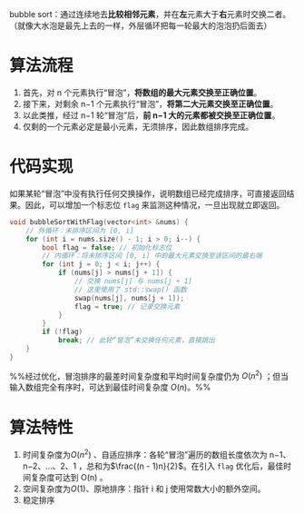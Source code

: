 bubble sort：通过连续地去**比较相邻元素**，并在**左**元素大于**右**元素时交换二者。（就像大水泡是最先上去的一样，外层循环把每一轮最大的泡泡扔后面去）

# 算法流程
1. 首先，对 n 个元素执行“冒泡”，**将数组的最大元素交换至正确位置**。
2. 接下来，对剩余 n−1 个元素执行“冒泡”，**将第二大元素交换至正确位置**。
3. 以此类推，经过 n−1 轮“冒泡”后，**前 n−1 大的元素都被交换至正确位置**。
4. 仅剩的一个元素必定是最小元素，无须排序，因此数组排序完成。

# 代码实现
如果某轮“冒泡”中没有执行任何交换操作，说明数组已经完成排序，可直接返回结果。因此，可以增加一个标志位 `flag` 来监测这种情况，一旦出现就立即返回。
```cpp
void bubbleSortWithFlag(vector<int> &nums) {
    // 外循环：未排序区间为 [0, i]
    for (int i = nums.size() - 1; i > 0; i--) {
        bool flag = false; // 初始化标志位
        // 内循环：将未排序区间 [0, i] 中的最大元素交换至该区间的最右端
        for (int j = 0; j < i; j++) {
            if (nums[j] > nums[j + 1]) {
                // 交换 nums[j] 与 nums[j + 1]
                // 这里使用了 std::swap() 函数
                swap(nums[j], nums[j + 1]);
                flag = true; // 记录交换元素
            }
        }
        if (!flag)
            break; // 此轮“冒泡”未交换任何元素，直接跳出
    }
}
```

%%经过优化，冒泡排序的最差时间复杂度和平均时间复杂度仍为 $O(n^2)$ ；但当输入数组完全有序时，可达到最佳时间复杂度 $O(n)$。%%

# 算法特性
1. 时间复杂度为$O(n^2)$ 、自适应排序：各轮“冒泡”遍历的数组长度依次为 n−1、n−2、…、2、1 ，总和为$\frac{(n - 1)n}{2}$。在引入 `flag` 优化后，最佳时间复杂度可达到 O(n) 。
2.  空间复杂度为$O(1)$、原地排序：指针 i 和 j 使用常数大小的额外空间。
3. 稳定排序